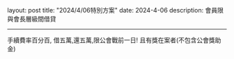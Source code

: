 
layout: post
title:  "2024/4/06特別方案"
date:   2024-4-06
description: 會員限與會長層級間借貸

---

<p class="intro"><span class="dropcap"></span>手續費率百分百, 借五萬,還五萬,限公會戰前一日! 且有獎在案者(不包含公會獎助金)</p>
